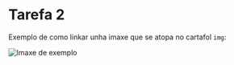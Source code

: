 # Tarefa 2

Exemplo de como linkar unha imaxe que se atopa no cartafol `img`:

![Imaxe de exemplo](./img/imaxe-exemplo.png)
